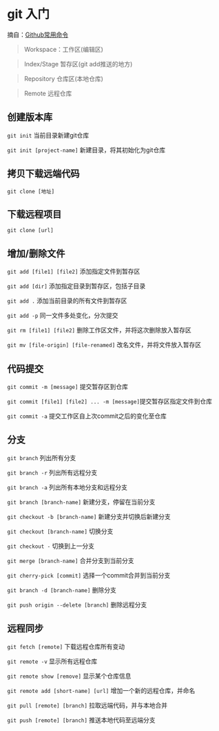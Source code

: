 # git 入门
摘自：[Github常用命令](https://funteas.com/topic/5ad7ebae230d1e5e25e45b4d)
> Workspace：工作区(编辑区)

> Index/Stage 暂存区(git add推送的地方)

> Repository 仓库区(本地仓库)

> Remote 远程仓库

## 创建版本库

```git init``` 当前目录新建git仓库

```git init [project-name]``` 新建目录，将其初始化为git仓库

## 拷贝下载远端代码

```git clone [地址]```

## 下载远程项目

```git clone [url]```

## 增加/删除文件

```git add [file1] [file2]``` 添加指定文件到暂存区


```git add [dir]``` 添加指定目录到暂存区，包括子目录


```git add .``` 添加当前目录的所有文件到暂存区


```git add -p``` 同一文件多处变化，分次提交

```git rm [file1] [file2]``` 删除工作区文件，并将这次删除放入暂存区

```git mv [file-origin] [file-renamed]``` 改名文件，并将文件放入暂存区

## 代码提交
```git commit -m [message]``` 提交暂存区到仓库

 ```git commit [file1] [file2] ... -m [message]```提交暂存区指定文件到仓库

 ```git commit -a``` 提交工作区自上次commit之后的变化至仓库

 ## 分支

 ```git branch``` 列出所有分支

 ```git branch -r``` 列出所有远程分支

 ```git branch -a``` 列出所有本地分支和远程分支

 ```git branch [branch-name]``` 新建分支，停留在当前分支

 ```git checkout -b [branch-name]``` 新建分支并切换后新建分支

 ```git checkout [branch-name]``` 切换分支

 ```git checkout -``` 切换到上一分支

 ```git merge [branch-name]``` 合并分支到当前分支

 ```git cherry-pick [commit]``` 选择一个commit合并到当前分支

```git branch -d [branch-name]``` 删除分支

```git push origin --delete [branch]``` 删除远程分支

## 远程同步

```git fetch [remote]``` 下载远程仓库所有变动

```git remote -v``` 显示所有远程仓库

```git remote show [remove]``` 显示某个仓库信息

```git remote add [short-name] [url]``` 增加一个新的远程仓库，并命名

```git pull [remote] [branch]``` 拉取远端代码，并与本地合并

```git push [remote] [branch]``` 推送本地代码至远端分支


